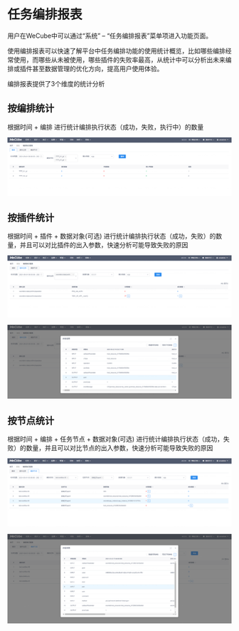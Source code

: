 # 任务编排报表

用户在WeCube中可以通过“系统” – “任务编排报表”菜单项进入功能页面。

使用编排报表可以快速了解平台中任务编排功能的使用统计概览，比如哪些编排经常使用，而哪些从未被使用，哪些插件的失败率最高，从统计中可以分析出未来编排或插件甚至数据管理的优化方向，提高用户使用体验。

编排报表提供了3个维度的统计分析

## 按编排统计
根据时间 + 编排 进行统计编排执行状态（成功，失败，执行中）的数量

![图1. 按编排统计](images/orchestration-report/figure_1-task.png)

## 按插件统计
根据时间 + 插件 + 数据对象(可选) 进行统计编排执行状态（成功，失败）的数量，并且可以对比插件的出入参数，快速分析可能导致失败的原因

![图2. 按插件统计](images/orchestration-report/figure_2-plugin.png)

![图3. 按插件统计详情](images/orchestration-report/figure_3-plugin_detail.png)

## 按节点统计
根据时间 + 编排 + 任务节点 + 数据对象(可选) 进行统计编排执行状态（成功，失败）的数量，并且可以对比节点的出入参数，快速分析可能导致失败的原因

![图4. 按节点统计](images/orchestration-report/figure_4-node.png)

![图4. 按节点统计详情](images/orchestration-report/figure_5-node_detail.png)
